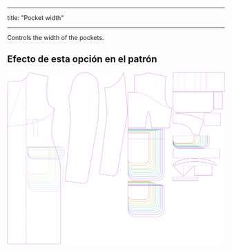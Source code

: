 - - -
title: "Pocket width"
- - -

Controls the width of the pockets.

## Efecto de esta opción en el patrón

![This image shows the effect of this option by superimposing several variants that have a different value for this option](carlton_pocketwidth_sample.svg "Effect of this option on the pattern")
